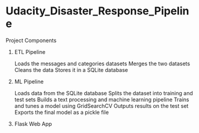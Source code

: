 # Udacity_Disaster_Response_Pipeline
Project Components

1. ETL Pipeline

    Loads the messages and categories datasets
    Merges the two datasets
    Cleans the data
    Stores it in a SQLite database

2. ML Pipeline

    Loads data from the SQLite database
    Splits the dataset into training and test sets
    Builds a text processing and machine learning pipeline
    Trains and tunes a model using GridSearchCV
    Outputs results on the test set
    Exports the final model as a pickle file

3. Flask Web App
